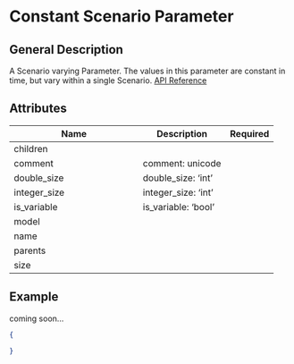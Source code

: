 # Constant Scenario Parameter

## General Description

A Scenario varying Parameter. The values in this parameter are constant in time, but vary within a single Scenario. [API Reference](https://pywr.github.io/pywr-docs/master/api/generated/pywr.parameters.ConstantScenarioParameter.html#pywr.parameters.ConstantScenarioParameter)

## Attributes

<table><thead><tr><th width="215">Name</th><th>Description</th><th>Required</th></tr></thead><tbody><tr><td>children</td><td></td><td></td></tr><tr><td>comment</td><td>comment: unicode</td><td></td></tr><tr><td>double_size</td><td>double_size: ‘int’</td><td></td></tr><tr><td>integer_size</td><td>integer_size: ‘int’</td><td></td></tr><tr><td>is_variable</td><td>is_variable: ‘bool’</td><td></td></tr><tr><td>model</td><td></td><td></td></tr><tr><td>name</td><td></td><td></td></tr><tr><td>parents</td><td></td><td></td></tr><tr><td>size</td><td></td><td></td></tr></tbody></table>

## Example

coming soon...

```json
{

}
```
